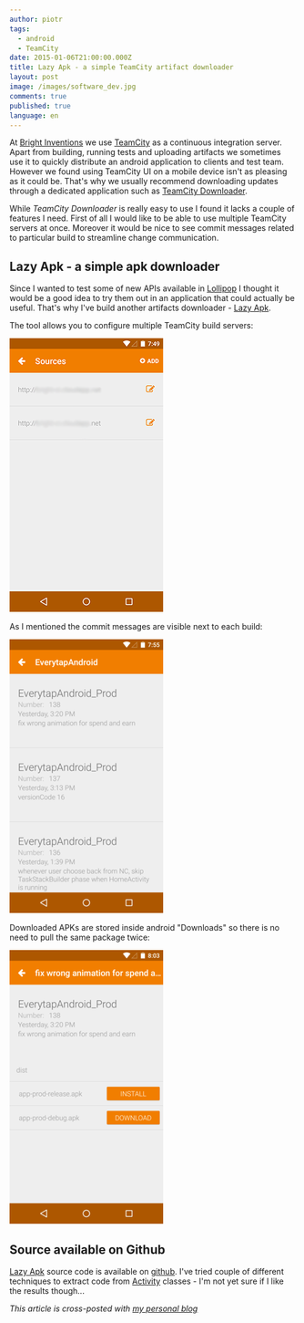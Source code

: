 ```yaml
---
author: piotr
tags:
  - android
  - TeamCity
date: 2015-01-06T21:00:00.000Z
title: Lazy Apk - a simple TeamCity artifact downloader
layout: post
image: /images/software_dev.jpg
comments: true
published: true
language: en
---
```

At [Bright Inventions](/) we use [TeamCity](https://www.jetbrains.com/teamcity/) as a continuous integration server. Apart from building, running tests and uploading artifacts we sometimes use it to quickly distribute an android application to clients and test team. However we found using TeamCity UI on a mobile device isn't as pleasing as it could be. That's why we usually recommend downloading updates through a dedicated application such as [TeamCity Downloader](https://play.google.com/store/apps/details?id=com.raidzero.teamcitydownloader).

While *TeamCity Downloader* is really easy to use I found it lacks a couple of features I need. First of all I would like to be able to use multiple TeamCity servers at once. Moreover it would be nice to see commit messages related to particular build to streamline change communication.

## Lazy Apk - a simple apk downloader

Since I wanted to test some of new APIs available in [Lollipop](https://www.android.com/versions/lollipop-5-0/) I thought it would be a good idea to try them out in an application that could actually be useful. That's why I've build another artifacts downloader - [Lazy Apk](https://play.google.com/store/apps/details?id=pl.brightinventions.lazyapk).

The tool allows you to configure multiple TeamCity build servers:

![Multiple sources](../../static/images/lazy_apk_sources.png "Sources")

As I mentioned the commit messages are visible next to each build:

![Commit messages](../../static/images/lazy_apk_builds.png "Commit messages")

Downloaded APKs are stored inside android "Downloads" so there is no need to pull the same package twice:

![Downloads](../../static/images/lazy_apk_downloads.png "Downloads")

## Source available on Github

[Lazy Apk](https://play.google.com/store/apps/details?id=pl.brightinventions.lazyapk) source code is available on [github](https://github.com/bright/lazyapk). I've tried couple of different techniques to extract code from [Activity](http://developer.android.com/reference/android/app/Activity.html) classes - I'm not yet sure if I like the results though...

*This article is cross-posted with [my personal blog](https://miensol.pl)*
